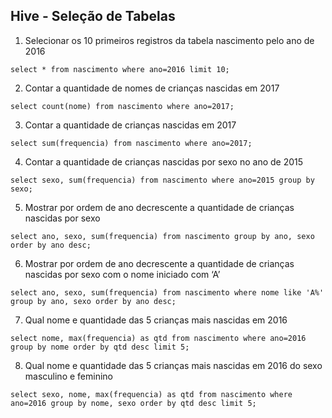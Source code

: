 ## Hive - Seleção de Tabelas

1. Selecionar os 10 primeiros registros da tabela nascimento pelo ano de 2016
```
select * from nascimento where ano=2016 limit 10;
```

2. Contar a quantidade de nomes de crianças nascidas em 2017
```
select count(nome) from nascimento where ano=2017;
```

3. Contar a quantidade de crianças nascidas em 2017
```
select sum(frequencia) from nascimento where ano=2017;
```

4. Contar a quantidade de crianças nascidas por sexo no ano de 2015
```
select sexo, sum(frequencia) from nascimento where ano=2015 group by sexo;
```

5. Mostrar por ordem de ano decrescente a quantidade de crianças nascidas por sexo
```
select ano, sexo, sum(frequencia) from nascimento group by ano, sexo order by ano desc;
```

6. Mostrar por ordem de ano decrescente a quantidade de crianças nascidas por sexo com o nome iniciado com ‘A’
```
select ano, sexo, sum(frequencia) from nascimento where nome like 'A%' group by ano, sexo order by ano desc;
```

7. Qual nome e quantidade das 5 crianças mais nascidas em 2016
```
select nome, max(frequencia) as qtd from nascimento where ano=2016 group by nome order by qtd desc limit 5;
```

8. Qual nome e quantidade das 5 crianças mais nascidas em 2016 do sexo masculino e feminino
```
select sexo, nome, max(frequencia) as qtd from nascimento where ano=2016 group by nome, sexo order by qtd desc limit 5;
```